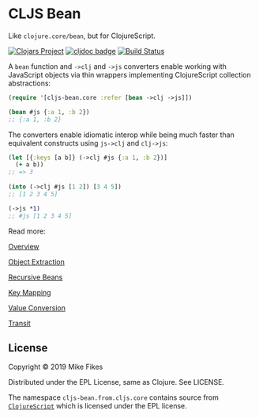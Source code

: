 # CLJS Bean

Like `clojure.core/bean`, but for ClojureScript.

[![Clojars Project](https://img.shields.io/clojars/v/cljs-bean.svg)](https://clojars.org/cljs-bean) [![cljdoc badge](https://cljdoc.org/badge/cljs-bean/cljs-bean)](https://cljdoc.org/d/cljs-bean/cljs-bean/CURRENT) [![Build Status](https://travis-ci.org/mfikes/cljs-bean.svg?branch=master)](https://travis-ci.org/mfikes/cljs-bean)

A `bean` function and `->clj` and `->js` converters enable working with JavaScript objects via thin wrappers implementing ClojureScript collection abstractions:

```clojure
(require '[cljs-bean.core :refer [bean ->clj ->js]])

(bean #js {:a 1, :b 2})
;; {:a 1, :b 2}
```

The converters enable idiomatic interop while being much faster than 
equivalent constructs using `js->clj` and `clj->js`:

```clojure
(let [{:keys [a b]} (->clj #js {:a 1, :b 2})]
  (+ a b))
;; => 3
  
(into (->clj #js [1 2]) [3 4 5])
;; [1 2 3 4 5]

(->js *1)
;; #js [1 2 3 4 5]
```

Read more:

[Overview](doc/overview.md)

[Object Extraction](doc/object.md)

[Recursive Beans](doc/recursive.md)

[Key Mapping](doc/key-mapping.md)

[Value Conversion](doc/value-conversion.md)

[Transit](doc/transit.md)

## License

Copyright © 2019 Mike Fikes

Distributed under the EPL License, same as Clojure. See LICENSE.

The namespace `cljs-bean.from.cljs.core` contains source from [`ClojureScript`](https://github.com/clojure/clojurescript) which is licensed under the EPL license.
